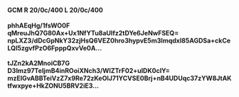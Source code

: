 #### GCM R 20/0c/400 L 20/0c/400
**phhAEqHg/1fsWO0F**<br/>**qMreuJhQ7G80Ax+Ux1NfYTu8aUlfz2tDYe6JeNwFSEQ=**<br/>**npLXZ3/dDcGpNkY32zjHsQ6VEZ0hro3hypvE5m3lmqdxl85AGDSa+ckCeLQl5zgvfPzO6FpppQxvVe0A...**<br/><br/>
**tJZn2kA2MnoiCB7G**<br/>**D3Imz97TeIjmB4inROoiXNch3/WIZTrF02+ulDK0cIY=**<br/>**mzElGvABBTeiVzZ7x9Re72zKeOlJ71YCVSE0Brj+nB4UDUqc37zYW8JtAKtfwxpye+HkZONU5BRV2iE3...**